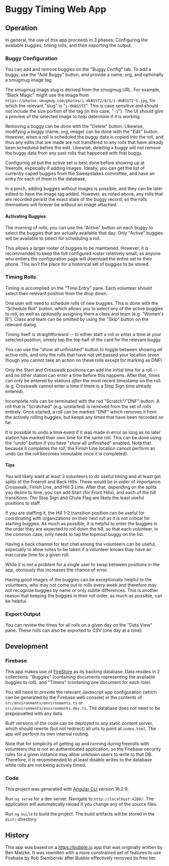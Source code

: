 # Buggy Timing Web App

## Operation

In general, the use of this app proceeds in 3 phases:  Configuring the available buggies, timing rolls, and then exporting the output.

### Buggy Configuration

You can add and remove buggies on the "Buggy Config" tab.  To add a buggy, use the "Add Buggy" button, and provide a name, org, and optionally a smugmug image tag.

The smugmug image slug is derived from the smugmug URL.  For example, "Black Magic" might use the image from `https://photos.smugmug.com/photos/i-dkBSSTZ/0/S/i-dkBSSTZ-S.jpg`, for which the relevant "slug" is "`i-dkBSSTZ`".  This is case sensitive and should not include the size portion of the tag (in this case, "`-S`").  The UI should give a preview of the selected image to help determine if it is working.

Removing a buggy can be done with the "Delete" button.  Likewise, modifying a buggy (name, org, image) can be done with the "Edit" button.  However, when a roll is scheduled the buggy data is copied into the roll, and thus any edits that are made are not transfered to any rolls that have already been scheduled before the edit.  Likewise, deleting a buggy will not remove the buggy data from any past rolls that happened with that buggy.

Configuring all but the active set is best done before showing up at freerolls, especially if adding images.  Ideally, you can get the list of currently caped buggies from the Sweepstakes committee, and have an entry for each of them in the database.

In a pinch, adding buggies without images is possible, and they can be later edited to have the image tag added.  However, as noted above, any rolls that are recorded persist the exact state of the buggy record, so the rolls themselves will forever be without an image attached.

#### Activating Buggies

The morning of rolls, you can use the "Active" button on each buggy to select the buggies that are actually available that day.  Only "Active" buggies will be available to select for scheduling a roll.

This allows a larger roster of buggies to be maintained.  However, it is recommended to keep the full configured roster relatively small, as anyone who entiers the configuration page will download the entire set to their phone.  This isn't the place for a historical set of buggies to be stored.

### Timing Rolls

Timing is accomplied on the "Time Entry" pane.  Each volunteer should select their relevant position from the drop down.

One user will need to schedule rolls of new buggies.  This is done with the "Schedule Roll" button, which allows you to select any of the active buggies to roll, as well as _optionally_ assigning them a class and team (e.g. "Women's B").  Class and team can be omitted by using the "Skip" button on the relevant dialog.

Timing itself is straightforward -- to either start a roll or enter a time at your selected position, simply tap the top half of the card for the relevant buggy.

You can use the "show all unfinished" button to toggle between showing _all_ active rolls, and only the rolls that have not yet passed your location (even though you cannot take an action on these rolls except for marking as DNF).

Only the Start and Crosswalk positions can add the initial time for a roll -- and no other station can enter a time before this happens.  After that, times can only be entered by stations _after_ the most recent timestamp on the roll.  (e.g. Crosswalk cannot enter a time if there is a Stop Sign time already entered).

Incomplete rolls can be terminated with the red "Scratch"/"DNF" button.  A roll that is "Scratched" (e.g. unstarted) is removed from the set of rolls entirely.  Once started, a roll can be marked "DNF" which removes it from the actively rolling buggies, but keeps any times that have been recorded so far.

It is possible to undo a time event if it was made in error as long as no later station has marked their own time for the same roll.  This can be done using the "undo" button if you have "show all unfinished" enabled.  Note that because it completes the roll, the Finish Line location cannot perform an undo (as the roll becomes immutable once it is completed).

#### Tips

You will likely want at least 3 volunteers to do useful timing and at least get splits of the Freeroll and Back Hills.  These would be in order of importance: Crosswalk, Finish Line, and Hill 3 Line.  After that, depending on the splits you desire to time, you can add Start (for Front Hills), and each of the hill transitions.  The Stop Sign and Chute Flag are likely the least useful positions to staff.

If you are staffing it, the Hill 1-2 transition position can be useful for coordinating with organizations on their next roll as it is not critical for starting buggies.  As much as possible, it is helpful to enter the buggies in the order they are expected to roll down the hill, so that each volunteer, in the common case, only needs to tap the topmost buggy on the list.

Having a back channel for text chat among the volunteers can be useful, especially to allow notes to be taken if a volunteer knows thay have an inaccurate time for a given roll.

While it is not a problem for a single user to swap between positions in the app, obviously this increases the chance of error.

Having good images of the buggies can be exceptionally helpful to the volunteers, who may not come out to rolls every week and therefore may not recognize buggies by name or only subtle differences.  This is another reason that keeping the buggies in their roll order, as much as possible, can be helpful.

### Export Output

You can review the times for all rolls on a given day on the "Data View" pane.  These rolls can also be exported to CSV (one day at a time).


## Development

### Firebase
This app makes use of [FireStore](https://firebase.google.com/docs/firestore) as its backing database.  Data resides in 2 collections: "Buggies" (containing documents representing the available buggies to roll), and "Timers" (contaning one document for each role).

You will need to provide the relevant Javascript app configuration (which can be generated by the Firebase web console) in the contents of `src/environments/environments.ts` or `src/environments/environments.dev.ts`.  The database does not need to be prepopuatled with any data.

Built versions of the code can be deployed to any static content server, which should rewrite (but not redirect) all urls to point at `index.html`.  The app will perform its own internal routing.

Note that for simplicity of getting up and running during freerolls with volunteers this is not an authenticated application, so the Firebase security rules for a given instance may allow unknown users to write to that DB.  Therefore, it is recommended to at least disable writes to the database while rolls are not being actively timed.

### Code
This project was generated with [Angular CLI](https://github.com/angular/angular-cli) version 16.2.9.

Run `ng serve` for a dev server. Navigate to `http://localhost:4200/`. The application will automatically reload if you change any of the source files.

Run `ng build` to build the project. The build artifacts will be stored in the `dist/` directory.

## History

This app was based on a https://bubble.io app that was originally written by Ben Matzke.  It was rewritten with a more constrained set of features to use Firebase by Rob Siemborski after Bubble effectively removed its free tier.